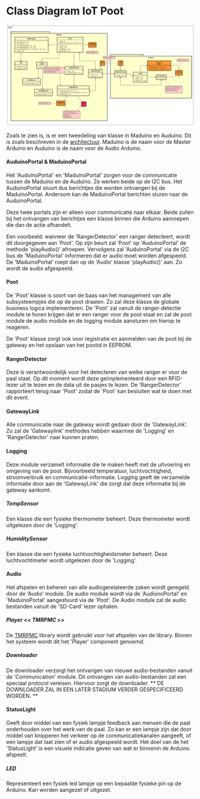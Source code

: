 # Class Diagram IoT Poot

![klassediagram.png](images/klassediagram.png)

Zoals te zien is, is er een tweedeling van klasse in Maduino en Auduino. Dit is zoals beschreven in de [architectuur](https://github.com/HANICA-MinorMulti/nj2017-iot-dwa-BurgersZoo1/tree/master/documentatie/architectuur). Maduino is de naam voor de Master Arduino en Auduino is de naam voor de Audio Arduino.

#### AuduinoPortal & MaduinoPortal
Het 'AuduinoPortal' en 'MaduinoPortal' zorgen voor de communicatie tussen de Maduino en de Auduino. Ze werken beide op de I2C bus. Het AuduinoPortal stuurt dus berichtjes die worden ontvangen bij de MaduinoPortal. Andersom kan de MaduinoPortal berichten sturen naar de AuduinoPortal.

Deze twee portals zijn er alleen voor communicatie naar elkaar. Beide zullen bij het ontvangen van berichtjes een klasse binnen die Arduino aanroepen die dan de actie afhandelt.

Een voorbeeld: wanneer de 'RangerDetector' een ranger detecteert, wordt dit doorgegeven aan 'Poot'. Op zijn beurt zal 'Poot' op 'AuduinoPortal' de methode 'playAudio()' afroepen. Vervolgens zal 'AuduinoPortal' via de I2C bus de 'MaduinoPortal' informeren dat er audio moet worden afgespeeld. De 'MaduinoPortal' roept dan op de 'Audio' klasse 'playAudio()' aan. Zo wordt de audio afgespeeld.

#### Poot
De 'Poot' klasse is soort van de baas van het management van alle subsysteempjes die op de poot draaien. Zo zal deze klasse de globale business logica implementeren. De 'Poot' zal vanuit de ranger-detectie module te horen krijgen dat er een ranger voor de poot staat en zal de poot module de audio module en de logging module aansturen om hierop te reageren.

De 'Poot' klasse zorgt ook voor registratie en aanmelden van de poot bij de gateway en het opslaan van het pootid in EEPROM.

#### RangerDetector
Deze is verantwoordelijk voor het detecteren van welke ranger er voor de paal staat. Op dit moment wordt deze geïmplementeerd door een RFID-lezer uit te lezen en de data uit de pasjes te lezen. De 'RangerDetector' rapporteert terug naar 'Poot' zodat de 'Poot' kan besluiten wat te doen met dit event.

#### GatewayLink
Alle communicatie naar de gateway wordt gedaan door de 'GatewayLink'. Zo zal de 'Gatewaylink' methodes hebben waarmee de 'Logging' en 'RangerDetector' naar kunnen praten.

#### Logging
Deze module verzamelt informatie die te maken heeft met de uitvoering en omgeving van de poot. Bijvoorbeeld temperatuur, luchtvochtigheid, stroomverbruik en communicatie-informatie. Logging geeft de verzamelde informatie door aan de 'GatewayLink' die zorgt dat deze informatie bij de gateway aankomt.

##### TempSensor
Een klasse die een fysieke thermometer beheert. Deze thermometer wordt uitgelezen door de 'Logging'.

##### HumiditySensor
Een klasse die een fysieke luchtvochtigheidsmeter beheert. Deze luchtvochtimeter wordt uitgelezen door de 'Logging'.

#### Audio
Het afspelen en beheren van alle audiogerelateerde zaken wordt geregeld door de 'Audio' module. De audio module wordt via de 'AudionoPortal' en 'MaduinoPortal' aangestuurd via de 'Poot'. De Audio module zal de audio bestanden vanuit de 'SD-Card' lezer ophalen.

##### Player << TMRPMC &gt;&gt;
De [TMRPMC](https://github.com/TMRh20/TMRpcm/wiki) library wordt gebruikt voor het afspelen van de library. Binnen het systeem wordt dit het 'Player' component genoemd.

##### Downloader
De downloader verzorgt het ontvangen van nieuwe audio-bestanden vanuit de 'Communication' module. Dit ontvangen van audio-bestanden zal een speciaal protocol vereisen. Hiervoor zorgt de downloader.
** DE DOWNLOADER ZAL IN EEN LATER STADIUM VERDER GESPECIFICEERD WORDEN. **

#### StatusLight
Geeft door middel van een fysiek lampje feedback aan mensen die de paal onderhouden over het werk van de paal. Zo kan er een lampje zijn dat door middel van knipperen het verkeer op de communicatiekanalen aangeeft, of een lampje dat laat zien of er audio afgespeeld wordt. Het doel van de het 'StatusLight' is een visuele indicatie geven van wat er binnenin de Arduino afspeelt.

##### LED
Representeert een fysiek led lampje op een bepaalde fysieke pin op de Arduino. Kan worden aangezet of uitgezet.
